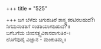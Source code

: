 +++
title = "525"

+++
ಜಗ ಬೆಳೆದು ಚಿಗುರುತಿರೆ ಶಾಸ್ತ್ರ ಕರಟಿರಲಹುದೆ?।  
ನಿಗಮಸಂತತಿಗೆ ಸಂತತಿಯಾಗದಿಹುದೆ?॥  
ಬಗೆಬಗೆಯ ಜೀವಸತ್ತ್ವವಿಕಾಸವಾಗುತಿರ-।  
ಲೊಗೆವುದೈ ವಿಜ್ಞಾನ - ಮಂಕುತಿಮ್ಮ॥  

